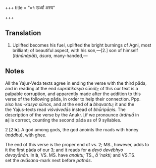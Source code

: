 +++
title = "०१ ऊर्ध्वा अस्य"

+++
## Translation
1. Uplifted becomes his fuel, uplifted the bright burnings of Agni, most  
brilliant; of beautiful aspect, with his son,—\[2.\] son of himself  
(*tánūnápāt*), *ásura*, many-handed,—

## Notes
All the Yajur-Veda texts agree in ending the verse with the third pāda,  
and in reading at the end *suprátikasya sūnóḥ;* of this our text is a  
palpable corruption, and apparently made after the addition to this  
verse of the following pāda, in order to help their connection. Ppp.  
also has *-kasya sūnos*, and at the end of **a** *bhavantu;* it and the  
the Yajus-texts read *viśvávedās* instead of *bhū́ripāṇis*. The  
description of the verse by the Anukr. ⌊if we pronounce *ūrdhuā́* in  
**a**⌋ is correct, counting the second pāda as of 9 syllables.  
  
  
  
  
  
  
    
  
  
  
  
  
  
  
  
  
  
  
  
2 \[2 **b**\]. A god among gods, the god anoints the roads with honey  
(*mádhu*), with ghee.  
  
  
  
  
  
  
  
The end of this verse is the proper end of vs. 2; MS., however, adds to  
it the first pāda of our 3; and it reads for **a** *devó devébhyo  
devayā́nān*. In **b**, VS. MS. have *anaktu;* TS., *ā́ ’nakti;* and VS.TS.  
set the *avāsana*-mark next before *pathás*.
